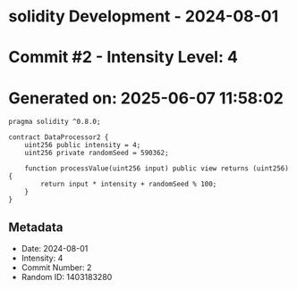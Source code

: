 ﻿# solidity Development - 2024-08-01
# Commit #2 - Intensity Level: 4
# Generated on: 2025-06-07 11:58:02
```solidity
pragma solidity ^0.8.0;

contract DataProcessor2 {
    uint256 public intensity = 4;
    uint256 private randomSeed = 590362;

    function processValue(uint256 input) public view returns (uint256) {
        return input * intensity + randomSeed % 100;
    }
}
```
## Metadata
- Date: 2024-08-01
- Intensity: 4
- Commit Number: 2
- Random ID: 1403183280
